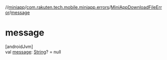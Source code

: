 //[miniapp](../../../index.md)/[com.rakuten.tech.mobile.miniapp.errors](../index.md)/[MiniAppDownloadFileError](index.md)/[message](message.md)

# message

[androidJvm]\
val [message](message.md): [String](https://kotlinlang.org/api/latest/jvm/stdlib/kotlin/-string/index.html)? = null
